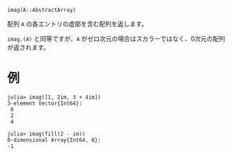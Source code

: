 ```
imag(A::AbstractArray)
```

配列 `A` の各エントリの虚部を含む配列を返します。

`imag.(A)` と同等ですが、`A` がゼロ次元の場合はスカラーではなく、0次元の配列が返されます。

# 例

```jldoctest
julia> imag([1, 2im, 3 + 4im])
3-element Vector{Int64}:
 0
 2
 4

julia> imag(fill(2 - im))
0-dimensional Array{Int64, 0}:
-1
```
